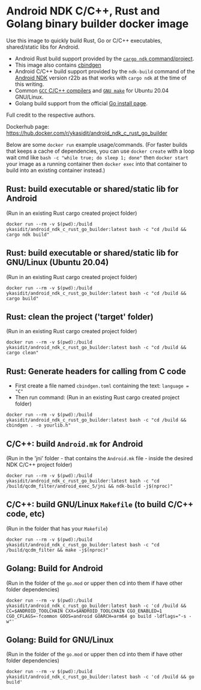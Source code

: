 Android NDK C/C++, Rust and Golang binary builder docker image
=======================================================

Use this image to quickly build Rust, Go or C/C++ executables, shared/static libs for Android.

- Android Rust build support provided by the [`cargo ndk` command/project](https://github.com/bbqsrc/cargo-ndk).
- This image also contains [cbindgen](https://docs.rs/cbindgen/latest/cbindgen/)
- Android C/C++ build support provided by the `ndk-build` command of the [Android NDK](https://developer.android.com/ndk/downloads) version r22b as that works with `cargo ndk` at the time of this writing. 
- Common [`GCC` C/C++ compilers](https://gcc.gnu.org/) and [`GNU make`](https://www.gnu.org/software/make/) for Ubuntu 20.04 GNU/Linux.
- Golang build support from the official [Go install page](https://go.dev/doc/install).

Full credit to the respective authors.

Dockerhub page:
https://hub.docker.com/r/ykasidit/android_ndk_c_rust_go_builder

Below are some `docker run` example usage/commands. (For faster builds that keeps a cache of dependencies, you can use `docker create` with a loop wait cmd like `bash -c "while true; do sleep 1; done"` then `docker start` your image as a running container then `docker exec` into that container to build into an existing container instead.)

Rust: build executable or shared/static lib for Android
-----------------------------------------------------------------
(Run in an existing Rust cargo created project folder)

`docker run --rm -v $(pwd):/build ykasidit/android_ndk_c_rust_go_builder:latest bash -c "cd /build && cargo ndk build"`

Rust: build executable or shared/static lib for GNU/Linux (Ubuntu 20.04)
-------------------------------------------------------------------------------------------------------
(Run in an existing Rust cargo created project folder)

`docker run --rm -v $(pwd):/build ykasidit/android_ndk_c_rust_go_builder:latest bash -c "cd /build && cargo build"`

Rust: clean the project ('target' folder)
------------------------------------------------
(Run in an existing Rust cargo created project folder)

`docker run --rm -v $(pwd):/build ykasidit/android_ndk_c_rust_go_builder:latest bash -c "cd /build && cargo clean"`

Rust: Generate headers for calling from C code
------------------------------------------------------------
- First create a file named `cbindgen.toml` containing the text:
`language = "C"`
- Then run command:
(Run in an existing Rust cargo created project folder)

`docker run --rm -v $(pwd):/build ykasidit/android_ndk_c_rust_go_builder:latest bash -c "cd /build && cbindgen . -o yourlib.h"`

C/C++: build `Android.mk` for Android
-------------------------
(Run in the 'jni' folder - that contains the `Android.mk` file - inside the desired NDK C/C++ project folder)

`docker run --rm -v $(pwd):/build ykasidit/android_ndk_c_rust_go_builder:latest bash -c "cd /build/qcdm_filter/android_exec_5/jni && ndk-build -j$(nproc)"`

C/C++: build GNU/Linux `Makefile` (to build C/C++ code, etc)
--------------------------------------------------------------
(Run in the folder that has your `Makefile`)

`docker run --rm -v $(pwd):/build ykasidit/android_ndk_c_rust_go_builder:latest bash -c "cd /build/qcdm_filter && make -j$(nproc)"`

Golang: Build for Android
-------------------------------
(Run in the folder of the `go.mod` or upper then cd into them if have other folder dependencies)

`docker run --rm -v $(pwd):/build ykasidit/android_ndk_c_rust_go_builder:latest bash -c 'cd /build && CC=$ANDROID_TOOLCHAIN CXX=$ANDROID_TOOLCHAIN CGO_ENABLED=1 CGO_CFLAGS=-fcommon GOOS=android GOARCH=arm64 go build -ldflags="-s -w"'`

Golang: Build for GNU/Linux
-------------------------------
(Run in the folder of the `go.mod` or upper then cd into them if have other folder dependencies)

`docker run --rm -v $(pwd):/build ykasidit/android_ndk_c_rust_go_builder:latest bash -c 'cd /build && go build'`

